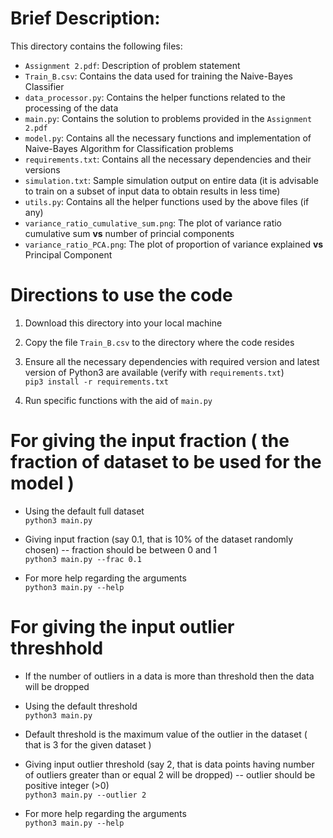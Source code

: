 
# Brief Description:    
This directory contains the following files:    
- `Assignment 2.pdf`: Description of problem statement  
- `Train_B.csv`: Contains the data used for training the Naive-Bayes Classifier  
- `data_processor.py`: Contains the helper functions related to the processing of the data  
- `main.py`: Contains the solution to problems provided in the `Assignment 2.pdf`    
- `model.py`: Contains all the necessary functions and implementation of Naive-Bayes Algorithm for Classification problems       
- `requirements.txt`: Contains all the necessary dependencies and their versions   
- `simulation.txt`: Sample simulation output on entire data (it is advisable to train on a subset of input data to obtain results in less time)
- `utils.py`: Contains all the helper functions used by the above files (if any)  
- `variance_ratio_cumulative_sum.png`: The plot of variance ratio cumulative sum **vs** number of princial components  
- `variance_ratio_PCA.png`: The plot of proportion of variance explained **vs** Principal Component  

# Directions to use the code  
1. Download this directory into your local machine

2. Copy the file `Train_B.csv` to the directory where the code resides

3. Ensure all the necessary dependencies with required version and latest version of Python3 are available (verify with `requirements.txt`)  <br>
 `pip3 install -r requirements.txt`

4. Run specific functions with the aid of `main.py` <br>

# For giving the input fraction ( the fraction of dataset to be used for the model )
- Using the default full dataset <br>
`python3 main.py`

- Giving input fraction (say 0.1, that is 10% of the dataset randomly chosen) -- fraction should be between 0 and 1 <br>
`python3 main.py --frac 0.1`

- For more help regarding the arguments <br>
`python3 main.py --help`

# For giving the input outlier threshhold 
- If the number of outliers in a data is more than threshold then the data will be dropped<br>

- Using the default threshold<br>
`python3 main.py`

- Default threshold is the maximum value of the outlier in the dataset ( that is 3 for the given dataset )

- Giving input outlier threshold (say 2, that is data points having number of outliers greater than or equal 2 will be dropped) -- outlier should be positive integer (>0) <br>
`python3 main.py --outlier 2`

- For more help regarding the arguments <br>
`python3 main.py --help`
